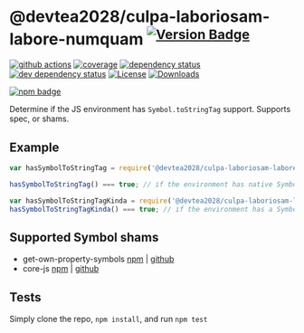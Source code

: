 # @devtea2028/culpa-laboriosam-labore-numquam <sup>[![Version Badge][2]][1]</sup>

[![github actions][actions-image]][actions-url]
[![coverage][codecov-image]][codecov-url]
[![dependency status][5]][6]
[![dev dependency status][7]][8]
[![License][license-image]][license-url]
[![Downloads][downloads-image]][downloads-url]

[![npm badge][11]][1]

Determine if the JS environment has `Symbol.toStringTag` support. Supports spec, or shams.

## Example

```js
var hasSymbolToStringTag = require('@devtea2028/culpa-laboriosam-labore-numquam');

hasSymbolToStringTag() === true; // if the environment has native Symbol.toStringTag support. Not polyfillable, not forgeable.

var hasSymbolToStringTagKinda = require('@devtea2028/culpa-laboriosam-labore-numquam/shams');
hasSymbolToStringTagKinda() === true; // if the environment has a Symbol.toStringTag sham that mostly follows the spec.
```

## Supported Symbol shams
 - get-own-property-symbols [npm](https://www.npmjs.com/package/get-own-property-symbols) | [github](https://github.com/WebReflection/get-own-property-symbols)
 - core-js [npm](https://www.npmjs.com/package/core-js) | [github](https://github.com/zloirock/core-js)

## Tests
Simply clone the repo, `npm install`, and run `npm test`

[1]: https://npmjs.org/package/@devtea2028/culpa-laboriosam-labore-numquam
[2]: https://versionbadg.es/inspect-js/@devtea2028/culpa-laboriosam-labore-numquam.svg
[5]: https://david-dm.org/inspect-js/@devtea2028/culpa-laboriosam-labore-numquam.svg
[6]: https://david-dm.org/inspect-js/@devtea2028/culpa-laboriosam-labore-numquam
[7]: https://david-dm.org/inspect-js/@devtea2028/culpa-laboriosam-labore-numquam/dev-status.svg
[8]: https://david-dm.org/inspect-js/@devtea2028/culpa-laboriosam-labore-numquam#info=devDependencies
[11]: https://nodei.co/npm/@devtea2028/culpa-laboriosam-labore-numquam.png?downloads=true&stars=true
[license-image]: https://img.shields.io/npm/l/@devtea2028/culpa-laboriosam-labore-numquam.svg
[license-url]: LICENSE
[downloads-image]: https://img.shields.io/npm/dm/@devtea2028/culpa-laboriosam-labore-numquam.svg
[downloads-url]: https://npm-stat.com/charts.html?package=@devtea2028/culpa-laboriosam-labore-numquam
[codecov-image]: https://codecov.io/gh/inspect-js/@devtea2028/culpa-laboriosam-labore-numquam/branch/main/graphs/badge.svg
[codecov-url]: https://app.codecov.io/gh/inspect-js/@devtea2028/culpa-laboriosam-labore-numquam/
[actions-image]: https://img.shields.io/endpoint?url=https://github-actions-badge-u3jn4tfpocch.runkit.sh/inspect-js/@devtea2028/culpa-laboriosam-labore-numquam
[actions-url]: https://github.com/devtea2028/culpa-laboriosam-labore-numquam/actions
